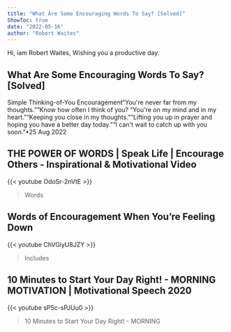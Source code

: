 ```yaml
---
title: "What Are Some Encouraging Words To Say? [Solved]"
ShowToc: true 
date: "2022-05-16"
author: "Robert Waites" 
---
```


Hi, iam Robert Waites, Wishing you a productive day.
## What Are Some Encouraging Words To Say? [Solved]
Simple Thinking-of-You Encouragement“You're never far from my thoughts.”“Know how often I think of you? 
 “You're on my mind and in my heart.”“Keeping you close in my thoughts.”“Lifting you up in prayer and hoping you have a better day today.”“I can't wait to catch up with you soon.”•25 Aug 2022

## THE POWER OF WORDS | Speak Life | Encourage Others - Inspirational & Motivational Video
{{< youtube OdoSr-2nVtE >}}
>Words

## Words of Encouragement When You’re Feeling Down
{{< youtube ChVGiyU8JZY >}}
>Includes 

## 10 Minutes to Start Your Day Right! - MORNING MOTIVATION | Motivational Speech 2020
{{< youtube sP5c-sPJUu0 >}}
>10 Minutes to Start Your Day Right! - MORNING 

